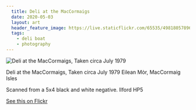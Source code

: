 ```yaml
---
  title: Deli at the MacCormaigs
  date: 2020-05-03
  layout: art
  header_feature_image: https://live.staticflickr.com/65535/49818057896_f1147bd860_b.jpg
  tags:
    - deli boat
    - photography
---
```


![Deli at the MacCormaigs,  Taken circa July 1979](https://live.staticflickr.com/65535/49818057896_02db0ce2e5_3k.jpg)

Deli at the MacCormaigs,  Taken circa July 1979
Eilean Mòr, MacCormaig Isles

Scanned from a 5x4 black and white negative. Ilford HP5


[See this on Flickr](https://flic.kr/p/2iUfyYG)
